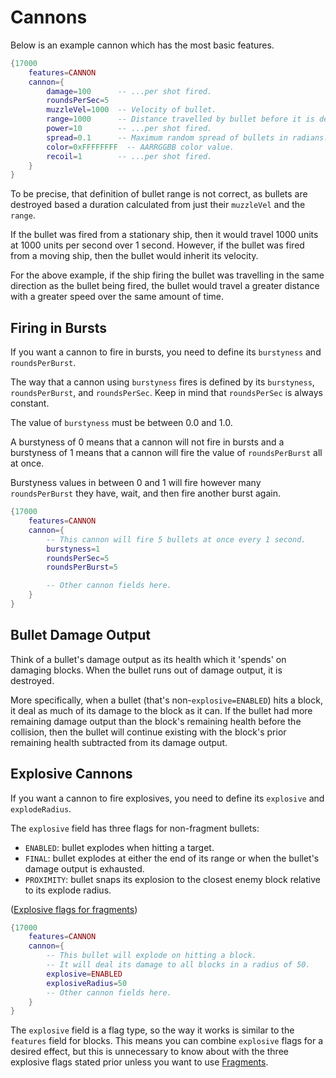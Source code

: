 # Cannons
Below is an example cannon which has the most basic features. 
```lua
{17000
    features=CANNON
    cannon={
        damage=100      -- ...per shot fired.
        roundsPerSec=5
        muzzleVel=1000  -- Velocity of bullet.
        range=1000      -- Distance travelled by bullet before it is destroyed.
        power=10        -- ...per shot fired.
        spread=0.1      -- Maximum random spread of bullets in radians.
        color=0xFFFFFFFF  -- AARRGGBB color value.
        recoil=1        -- ...per shot fired.
    }
}
```
To be precise, that definition of bullet range is not correct, as bullets are destroyed based a duration calculated from just their `muzzleVel` and the `range`.

If the bullet was fired from a stationary ship, then it would travel 1000 units at 1000 units per second over 1 second. However, if the bullet was fired from a moving ship, then the bullet would inherit its velocity.

For the above example, if the ship firing the bullet was travelling in the same direction as the bullet being fired, the bullet would travel a greater distance with a greater speed over the same amount of time. 
## Firing in Bursts
If you want a cannon to fire in bursts, you need to define its `burstyness` and `roundsPerBurst`.

The way that a cannon using `burstyness` fires is defined by its `burstyness`, `roundsPerBurst`, and `roundsPerSec`. Keep in mind that `roundsPerSec` is always constant.

The value of `burstyness` must be between 0.0 and 1.0.

A burstyness of 0 means that a cannon will not fire in bursts and a burstyness of 1 means that a cannon will fire the value of `roundsPerBurst` all at once.

Burstyness values in between 0 and 1 will fire however many `roundsPerBurst` they have, wait, and then fire another burst again.
```lua
{17000
    features=CANNON
    cannon={
        -- This cannon will fire 5 bullets at once every 1 second.
        burstyness=1
        roundsPerSec=5
        roundsPerBurst=5

        -- Other cannon fields here.
    }
}
```
## Bullet Damage Output
Think of a bullet's damage output as its health which it 'spends' on damaging blocks. When the bullet runs out of damage output, it is destroyed.

More specifically, when a bullet (that's non-`explosive=ENABLED`) hits a block, it deal as much of its damage to the block as it can. If the bullet had more remaining damage output than the block's remaining health before the collision, then the bullet will continue existing with the block's prior remaining health subtracted from its damage output.
## Explosive Cannons
If you want a cannon to fire explosives, you need to define its `explosive` and `explodeRadius`.

The `explosive` field has three flags for non-fragment bullets:
 - `ENABLED`: bullet explodes when hitting a target. 
 - `FINAL`: bullet explodes at either the end of its range or when the bullet's damage output is exhausted.
 - `PROXIMITY`: bullet snaps its explosion to the closest enemy block relative to its explode radius.

([Explosive flags for fragments](./fragments.md#explosive-flags-for-fragments))

```lua
{17000
    features=CANNON
    cannon={
        -- This bullet will explode on hitting a block.
        -- It will deal its damage to all blocks in a radius of 50.
        explosive=ENABLED
        explosiveRadius=50
        -- Other cannon fields here.
    }
}
```
The `explosive` field is a flag type, so the way it works is similar to the `features` field for blocks. This means you can combine `explosive` flags for a desired effect, but this is unnecessary to know about with the three explosive flags stated prior unless you want to use [Fragments](./fragments.md).